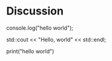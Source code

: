 # Discussion

console.log("hello world");

std::cout << "Hello, world" << std::endl; 

print("hello world")
